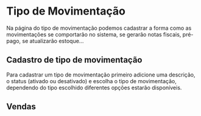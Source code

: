 # Tipo de Movimentação

Na página do tipo de movimentação podemos cadastrar a forma como as movimentações se comportarão no sistema, se gerarão notas fiscais, pré-pago, se atualizarão estoque...

## Cadastro de tipo de movimentação

Para cadastrar um tipo de movimentação primeiro adicione uma descrição, o status (ativado ou desativado) e escolha o tipo de movimentação, dependendo do tipo escolhido diferentes opções estarão disponíveis.

## Vendas